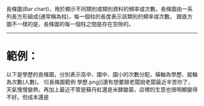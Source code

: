 長條圖(Bar chart)，用於顯示不同類別或類別資料的頻率或次數。長條圖由一系列長方形組成(通常稱為柱)，每一個柱的長度表示該類別的頻率或次數。
跟直方圖不一樣的是，長條圖的每一個柱之間是存在空隙的。
- - -
# 範例：
以下是學歷的長條圖，分別表示高中、國中、國小的次數分配，橫軸為學歷、縱軸為次數(人數)。
![[長條圖範例 學歷.png]]還有想要跟老闆說老闆最近辛苦你了，天氣慢慢變熱，再加上最近不管是蘇丹紅還是米酵酸菌，店裡的生意也很明顯變得不好。但成本還是